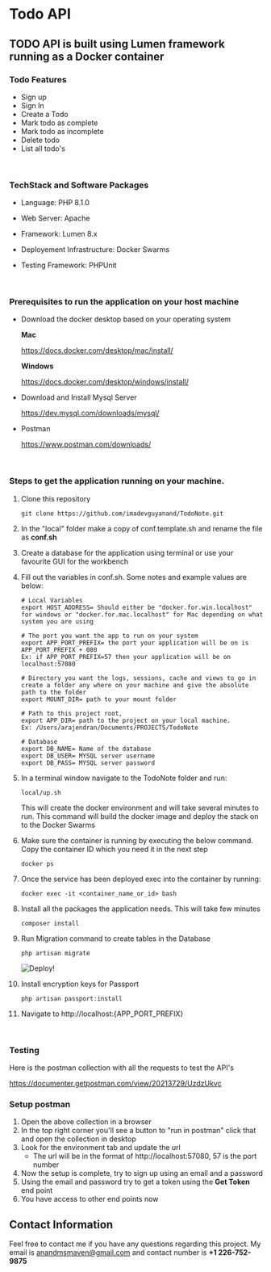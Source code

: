 # Todo API

## TODO API is built using Lumen framework running as a Docker container

### Todo Features

- Sign up
- Sign In
- Create a Todo
- Mark todo as complete
- Mark todo as incomplete
- Delete todo
- List all todo's

<br>

### TechStack and Software Packages

- Language: PHP 8.1.0
- Web Server: Apache
- Framework: Lumen 8.x
- Deployement Infrastructure: Docker Swarms
- Testing Framework: PHPUnit

  <br>

### Prerequisites to run the application on your host machine

- Download the docker desktop based on your operating system

  **Mac**

  https://docs.docker.com/desktop/mac/install/

  **Windows**

  https://docs.docker.com/desktop/windows/install/

- Download and Install Mysql Server

  https://dev.mysql.com/downloads/mysql/

- Postman

  https://www.postman.com/downloads/

<br>

### Steps to get the application running on your machine.

1.  Clone this repository

    ```
    git clone https://github.com/imadevguyanand/TodoNote.git
    ```

2.  In the "local" folder make a copy of conf.template.sh and rename the file as **conf.sh**

3.  Create a database for the application using terminal or use your favourite GUI for the workbench

4.  Fill out the variables in conf.sh.
    Some notes and example values are below:

    ```
    # Local Variables
    export HOST_ADDRESS= Should either be "docker.for.win.localhost" for windows or "docker.for.mac.localhost" for Mac depending on what system you are using

    # The port you want the app to run on your system
    export APP_PORT_PREFIX= the port your application will be on is APP_PORT_PREFIX + 080
    Ex: if APP_PORT_PREFIX=57 then your application will be on localhost:57080

    # Directory you want the logs, sessions, cache and views to go in
    create a folder any where on your machine and give the absolute path to the folder
    export MOUNT_DIR= path to your mount folder

    # Path to this project root,
    export APP_DIR= path to the project on your local machine.
    Ex: /Users/arajendran/Documents/PROJECTS/TodoNote

    # Database
    export DB_NAME= Name of the database
    export DB_USER= MYSQL server username
    export DB_PASS= MYSQL server password
    ```

5.  In a terminal window navigate to the TodoNote folder and run:

    ```
    local/up.sh
    ```

    This will create the docker environment and will take several minutes to run. This command will build the docker image and deploy the stack on to the Docker Swarms

6.  Make sure the container is running by executing the below command. Copy the container ID which you need it in the next step

    ```
    docker ps
    ```

7.  Once the service has been deployed exec into the container by running:

    ```
    docker exec -it <container_name_or_id> bash
    ```

8.  Install all the packages the application needs. This will take few minutes

    ```
    composer install
    ```

9.  Run Migration command to create tables in the Database
    ```
    php artisan migrate
    ```
    ![Deploy!](https://drive.google.com/uc?export=view&id=1bA7fYkALZpiAbrFlBsD1w00Rg37rZZ3A)
10. Install encryption keys for Passport

    ```
    php artisan passport:install
    ```

11. Navigate to http://localhost:{APP_PORT_PREFIX}

<br>

### Testing

Here is the postman collection with all the requests to test the API's

https://documenter.getpostman.com/view/20213729/UzdzUkvc

### Setup postman

1. Open the above collection in a browser
2. In the top right corner you'll see a button to "run in postman" click that and open the collection in desktop
3. Look for the environment tab and update the url
   - The url will be in the format of http://localhost:57080, 57 is the port number
4. Now the setup is complete, try to sign up using an email and a password
5. Using the email and password try to get a token using the **Get Token** end point
6. You have access to other end points now

## Contact Information

Feel free to contact me if you have any questions regarding this project. My email is
<anandmsmaven@gmail.com> and contact number is **+1 226-752-9875**
